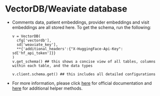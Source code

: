 # VectorDB/Weaviate database
- Comments data, patient embeddings, provider embeddings and visit embeddings are all stored here. To get the schema, run the following: 
  ~~~
  v = VectorDB(
    cfg['vectordb'],
    sd['weaviate_key'],
    **{'additional_headers':{"X-HuggingFace-Api-Key": sd['hf_api_token']}}
  )
  v.get_schema() ## this shows a concise view of all tables, columns within each table, and the data types

  v.client.schema.get() ## this includes all detailed configurations
  ~~~
- For more information, please click [here](https://weaviate.io/developers/weaviate/tutorials) for official documentation and [here](https://github.com/wphospital/wpconnect/blob/main/wpconnect/wpvectordb.py) for additional helper methods.  
 
